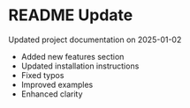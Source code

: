 # README Update

Updated project documentation on 2025-01-02

- Added new features section
- Updated installation instructions
- Fixed typos
- Improved examples
- Enhanced clarity